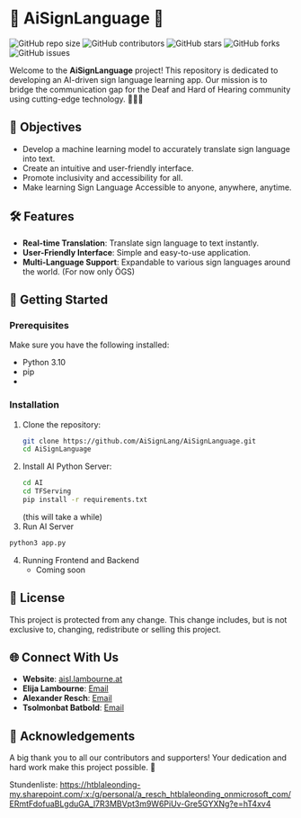 # 🌟 AiSignLanguage 🌟

![GitHub repo size](https://img.shields.io/github/repo-size/AiSignLang/AiSignLanguage)
![GitHub contributors](https://img.shields.io/github/contributors/AiSignLang/AiSignLanguage)
![GitHub stars](https://img.shields.io/github/stars/AiSignLang/AiSignLanguage?style=social)
![GitHub forks](https://img.shields.io/github/forks/AiSignLang/AiSignLanguage?style=social)
![GitHub issues](https://img.shields.io/github/issues/AiSignLang/AiSignLanguage)

Welcome to the **AiSignLanguage** project! This repository is dedicated to developing an AI-driven sign language learning app. Our mission is to bridge the communication gap for the Deaf and Hard of Hearing community using cutting-edge technology. 🤖🧏‍♂️

## 🎯 Objectives
- Develop a machine learning model to accurately translate sign language into text.
- Create an intuitive and user-friendly interface.
- Promote inclusivity and accessibility for all.
- Make learning Sign Language Accessible to anyone, anywhere, anytime.

## 🛠️ Features
- **Real-time Translation**: Translate sign language to text instantly.
- **User-Friendly Interface**: Simple and easy-to-use application.
- **Multi-Language Support**: Expandable to various sign languages around the world. (For now only ÖGS)

## 🚀 Getting Started

### Prerequisites
Make sure you have the following installed:
- Python 3.10
- pip
- 

### Installation
1. Clone the repository:
    ```bash
    git clone https://github.com/AiSignLang/AiSignLanguage.git
    cd AiSignLanguage
    ```
2. Install AI Python Server:
    ```bash
    cd AI
    cd TFServing
    pip install -r requirements.txt
    ```
    (this will take a while)
3. Run AI Server
  ```bash
  python3 app.py
  ```
4. Running Frontend and Backend
   * Coming soon

## 📄 License
This project is protected from any change. This change includes, but is not exclusive to, changing, redistribute or selling this project.

## 🌐 Connect With Us
- **Website**: [aisl.lambourne.at](http://aisl.lambourne.at)
- **Elija Lambourne**: [Email](mailto:elija@lambourne.at)
- **Alexander Resch**: [Email](mailto:a.resch@HTBLALeonding.onmicrosoft.com)
- **Tsolmonbat Batbold**: [Email](mailto:t.batbold@HTBLALeonding.onmicrosoft.com)

## 🙏 Acknowledgements
A big thank you to all our contributors and supporters! Your dedication and hard work make this project possible. 🌟


Stundenliste: https://htblaleonding-my.sharepoint.com/:x:/g/personal/a_resch_htblaleonding_onmicrosoft_com/ERmtFdofuaBLgduGA_l7R3MBVpt3m9W6PiUv-Gre5GYXNg?e=hT4xv4
